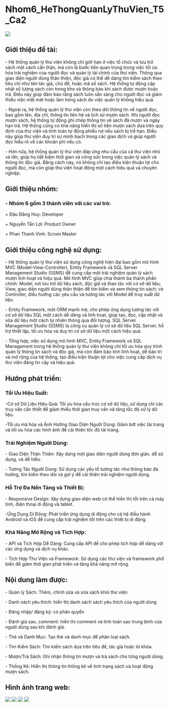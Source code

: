 # Nhom6_HeThongQuanLyThuVien_T5_Ca2
<img src="https://assets.website-files.com/604a97c70aee09eed25ce991/61897a35583a9b51db018d3e_MartinPublicSeating-97560-Importance-School-Library-blogbanner1.jpg"/>
<h2>Giới thiệu đề tài:</h2>
<p>- Hệ thống quản lý thư viện không chỉ giới hạn ở việc tổ chức và lưu trữ sách một cách cẩn thận, mà còn là bước tiến quan trọng trong việc tối ưu hóa trải nghiệm của người đọc và quản lý tài chính của thư viện. Thông qua giao diện người dùng thân thiện, độc giả có thể dễ dàng tìm kiếm sách theo tiêu chí như tên tác giả, chủ đề, hoặc mã số sách. Hệ thống tự động cập nhật số lượng sách còn trong kho và thông báo khi sách được mượn hoặc trả. Điều này giúp đảm bảo rằng sách luôn sẵn sàng cho người đọc và giảm thiểu việc mất mát hoặc làm hỏng sách do việc quản lý không hiệu quả.</p>

<p>- Ngoài ra, hệ thống quản lý thư viện còn theo dõi thông tin về người đọc, bao gồm tên, địa chỉ, thông tin liên hệ và lịch sử mượn sách. Khi người đọc mượn sách, hệ thống tự động ghi chép thông tin về sách đã mượn và ngày hạn trả. Hệ thống cũng có khả năng hiển thị số tiền mượn sách dựa trên quy định của thư viện và tính toán tự động phiếu nợ nếu sách bị trễ hạn. Điều này giúp thư viện duy trì sự minh bạch trong các giao dịch và giúp người đọc hiểu rõ về các khoản phí nếu có.</p>

<p>- Hơn nữa, hệ thống quản lý thư viện đáp ứng nhu cầu của cả thư viện nhỏ và lớn, giúp họ tiết kiệm thời gian và công sức trong việc quản lý sách và thông tin độc giả. Bằng cách này, nó không chỉ tạo điều kiện thuận lợi cho người đọc, mà còn giúp thư viện hoạt động một cách hiệu quả và chuyên nghiệp.</p>

<h2>Giới thiệu nhóm:</h2>
<h3>- Nhóm 6 gồm 3 thành viên với các vai trò:</h3>
<p>+ Đậu Đăng Huy: Developer</p>
<p>+ Nguyễn Tấn Lợi: Product Owner</p>
<p>+ Phan Thanh Vinh: Scrum Master</p>

<h2>Giới thiệu công nghệ sử dụng:</h2>
<p>- Hệ thống quản lý thư viện sử dụng công nghệ hiện đại bao gồm mô hình MVC (Model-View-Controller), Entity Framework và SQL Server Management Studio (SSMS) để cung cấp một trải nghiệm quản lý sách mượn linh hoạt và hiệu quả. Mô hình MVC giúp chia thành ba thành phần chính: Model, nơi lưu trữ dữ liệu sách, độc giả và thao tác với cơ sở dữ liệu; View, giao diện người dùng thân thiện để tìm kiếm và xem thông tin sách; và Controller, điều hướng các yêu cầu và tương tác với Model để truy xuất dữ liệu.</p>

<p>- Entity Framework, một ORM mạnh mẽ, cho phép ứng dụng tương tác với cơ sở dữ liệu SQL một cách dễ dàng và linh hoạt, giúp tạo, đọc, cập nhật và xóa dữ liệu một cách tự nhiên thông qua đối tượng. SQL Server Management Studio (SSMS) là công cụ quản lý cơ sở dữ liệu SQL Server, hỗ trợ thiết lập, tối ưu hóa và duy trì cơ sở dữ liệu một cách hiệu quả.</p>

<p>- Tổng hợp, việc sử dụng mô hình MVC, Entity Framework và SQL Management trong hệ thống quản lý thư viện không chỉ tối ưu hóa quy trình quản lý thông tin sách và độc giả, mà còn đảm bảo tính linh hoạt, dễ bảo trì và mở rộng của hệ thống, tạo điều kiện thuận lợi cho việc cung cấp dịch vụ thư viện đáng tin cậy và hiệu quả.</p>

<h2>Hướng phát triển:</h2>
<h3>Tối Ưu Hiệu Suất:</h3>
<p>-Cơ sở Dữ Liệu Hiệu Quả: Tối ưu hóa cấu trúc cơ sở dữ liệu, sử dụng chỉ các truy vấn cần thiết để giảm thiểu thời gian truy vấn và tăng tốc độ xử lý dữ liệu.</p>
<p>-Tối ưu mã hóa và Ảnh Hưởng Giao Diện Người Dùng: Giảm bớt việc tải trang và tối ưu hóa các hình ảnh để cải thiện tốc độ tải trang.</p>

 <h3>Trải Nghiệm Người Dùng:</h3>
<p>- Giao Diện Thân Thiện: Xây dựng một giao diện người dùng đơn giản, dễ sử dụng, và dễ hiểu.</p>
<p>- Tương Tác Người Dùng: Sử dụng các yếu tố tương tác như thông báo đa hướng, tìm kiếm theo dõi và gợi ý để cải thiện trải nghiệm người dùng.</p>

<h3>Hỗ Trợ Đa Nền Tảng và Thiết Bị:</h3>
<p>- Responsive Design: Xây dựng giao diện web có thể hiển thị tốt trên cả máy tính, điện thoại di động và tablet.</p>
<p>-Ứng Dụng Di Động: Phát triển ứng dụng di động cho cả hệ điều hành Android và iOS để cung cấp trải nghiệm tốt trên các thiết bị di động.</p>

<h3>Khả Năng Mở Rộng và Tích Hợp:</h3>
<p>-  API và Tích Hợp Dễ Dàng: Cung cấp API để cho phép tích hợp dễ dàng với các ứng dụng và dịch vụ khác.</p>
<p>- Tích Hợp Thư Viện và Framework: Sử dụng các thư viện và framework phổ biến để giảm thời gian phát triển và tăng khả năng mở rộng.</p>

<h2>Nội dung làm được:</h2>
<p>- Quản lý Sách: Thêm, chỉnh sửa và xóa sách khỏi thư viện.</p>
<p>- Danh sách yêu thích: hiển thị danh sách sách yêu thích của người dùng</p>
<p>- Đăng nhập/ đăng ký: có phân quyền</p>
<p>- Đánh giá sao, comment: hiển thị comment và tính toán sao trung bình của người dùng sau khi đánh giá.</p>
<p>- Thẻ và Danh Mục: Tạo thẻ và danh mục để phân loại sách. </p>
<p>- Tìm Kiếm Sách: Tìm kiếm sách dựa trên tiêu đề, tác giả hoặc từ khóa. </p>
<p>- Mượn/Trả Sách: Ghi nhận thông tin mượn và trả sách cho từng người dùng. </p>
<p>- Thống Kê: Hiển thị thông tin thống kê về tình trạng sách và hoạt động mượn sách.</p>

<h2>Hình ảnh trang web:</h2>
<img src="https://github.com/danghuy1101/Nhom6_HeThongQuanLyThuVien_T5_Ca2/assets/129248539/1f939402-bdcd-40f1-b70a-7639ca387548" href="Trang chu"/>
<img src="https://user-images.githubusercontent.com/129248539/281589873-a0d7ae86-a5aa-447a-927f-e94e64ba672f.png"/>
<img src="https://user-images.githubusercontent.com/129248539/281589879-5ed6a0a3-83ea-4a77-a72a-cb85dd1d67c5.png" />
<img src="https://user-images.githubusercontent.com/129248539/281589882-6ae92c92-4e16-484f-9bf4-92c5c5e2fe91.png"/>


